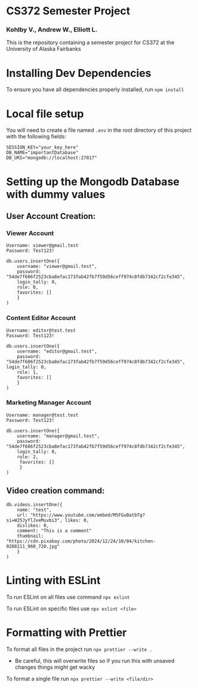 # CS372 Semester Project

### Kohlby V., Andrew W., Elliott L.

This is the repository containing a semester project for CS372 at the University of Alaska Fairbanks

# Installing Dev Dependencies

To ensure you have all dependencies properly installed, run `npm install`

# Local file setup

You will need to create a file named `.env` in the root directory of this project with the following fields:

```
SESSION_KEY="your_key_here"
DB_NAME="importantDatabase"
DB_URI="mongodb://localhost:27017"
```


# Setting up the Mongodb Database with dummy values

## User Account Creation:

### Viewer Account
```
Username: viewer@gmail.test
Password: Test123!

db.users.insertOne({
    username: "viewer@gmail.test", 
    password: "54de7f606f2523cba8efac173fab42fb7f59d56ceff974c8fdb7342cf2cfe345", 
    login_tally: 0, 
    role: 0, 
    favorites: []
    }
)
```

### Content Editor Account
```
Username: editor@test.test
Password: Test123!

db.users.insertOne({
    username: "editor@gmail.test", 
    password: "54de7f606f2523cba8efac173fab42fb7f59d56ceff974c8fdb7342cf2cfe345", login_tally: 0, 
    role: 1, 
    favorites: []
    }
)
```

### Marketing Manager Account
```
Username: manager@test.test
Password: Test123!

db.users.insertOne({
    username: "manager@gmail.test", 
    password: "54de7f606f2523cba8efac173fab42fb7f59d56ceff974c8fdb7342cf2cfe345", 
    login_tally: 0,
    role: 2,
     favorites: []
     }
)
```


## Video creation command:

```
db.videos.insertOne({
    name: "test", 
    url: "https://www.youtube.com/embed/M5FGuBatbTg?si=W25JyYlJveMuvbi3", likes: 0, 
    dislikes: 0, 
    comment: "This is a comment"
    thumbnail: "https://cdn.pixabay.com/photo/2024/12/24/10/04/kitchen-9288111_960_720.jpg"
    }
)
```

# Linting with ESLint

To run ESLint on all files use command `npx eslint`

To run ESLint on specific files use `npx eslint <file>`

# Formatting with Prettier

To format all files in the project run `npx prettier --write .`

- Be careful, this will overwrite files so if you run this with unsaved changes things might get wacky

To format a single file run `npx prettier --write <file/dir>`
